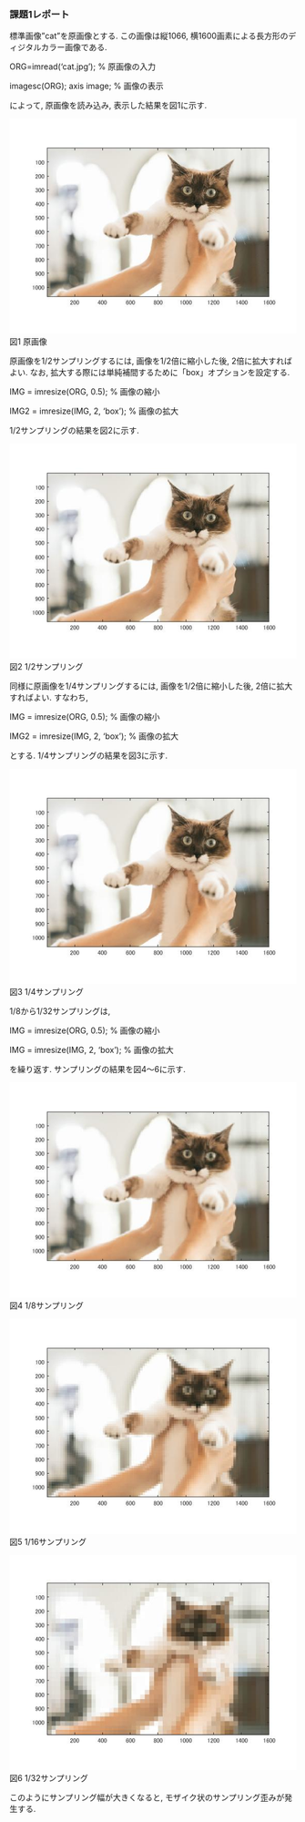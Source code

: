 ### 課題1レポート

標準画像”cat”を原画像とする. この画像は縦1066, 横1600画素による長方形のディジタルカラー画像である.

ORG=imread(‘cat.jpg’); % 原画像の入力

imagesc(ORG); axis image; % 画像の表示

によって, 原画像を読み込み, 表示した結果を図1に示す.

![原画像](https://github.com/A3N1/lecture_image_processing-report/blob/master/image/1-1.jpg?raw=true)
図1 原画像

原画像を1/2サンプリングするには, 画像を1/2倍に縮小した後, 2倍に拡大すればよい. なお, 拡大する際には単純補間するために「box」オプションを設定する.

IMG = imresize(ORG, 0.5); % 画像の縮小

IMG2 = imresize(IMG, 2, ‘box’); % 画像の拡大

1/2サンプリングの結果を図2に示す.

![原画像](https://github.com/A3N1/lecture_image_processing-report/blob/master/image/1-2.jpg?raw=true)
図2 1/2サンプリング

同様に原画像を1/4サンプリングするには, 画像を1/2倍に縮小した後, 2倍に拡大すればよい. すなわち,

IMG = imresize(ORG, 0.5); % 画像の縮小

IMG2 = imresize(IMG, 2, ‘box’); % 画像の拡大

とする. 1/4サンプリングの結果を図3に示す.

![原画像](https://github.com/A3N1/lecture_image_processing-report/blob/master/image/1-3.jpg?raw=true)
図3 1/4サンプリング

1/8から1/32サンプリングは,

IMG = imresize(ORG, 0.5); % 画像の縮小

IMG = imresize(IMG, 2, ‘box’); % 画像の拡大

を繰り返す. サンプリングの結果を図4～6に示す.

![原画像](https://github.com/A3N1/lecture_image_processing-report/blob/master/image/1-4.jpg?raw=true)
図4 1/8サンプリング

![原画像](https://github.com/A3N1/lecture_image_processing-report/blob/master/image/1-5.jpg?raw=true)
図5 1/16サンプリング

![原画像](https://github.com/A3N1/lecture_image_processing-report/blob/master/image/1-6.jpg?raw=true)
図6 1/32サンプリング

このようにサンプリング幅が大きくなると, モザイク状のサンプリング歪みが発生する.
